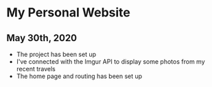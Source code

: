 # My Personal Website

## May 30th, 2020

- The project has been set up
- I've connected with the Imgur API to display some photos from my recent travels
- The home page and routing has been set up